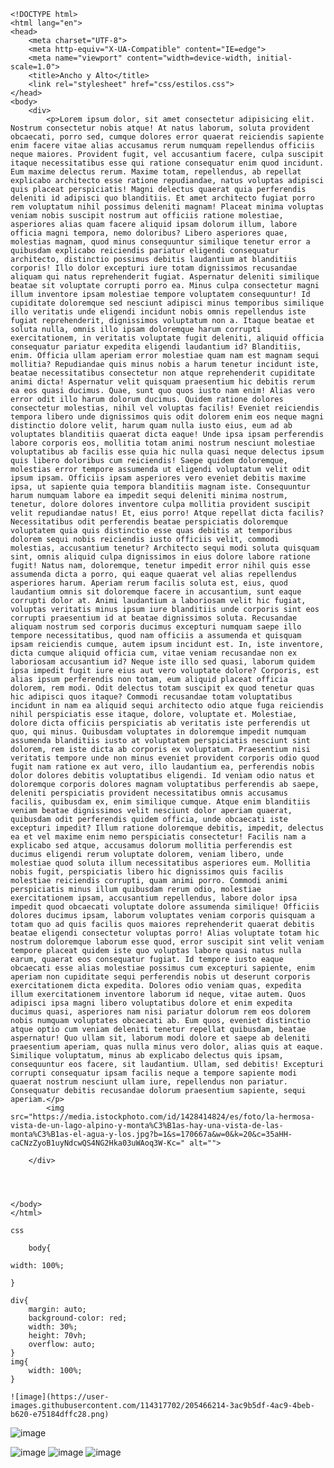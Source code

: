     <!DOCTYPE html>
    <html lang="en">
    <head>
        <meta charset="UTF-8">
        <meta http-equiv="X-UA-Compatible" content="IE=edge">
        <meta name="viewport" content="width=device-width, initial-scale=1.0">
        <title>Ancho y Alto</title>
        <link rel="stylesheet" href="css/estilos.css">
    </head>
    <body>
        <div>
            <p>Lorem ipsum dolor, sit amet consectetur adipisicing elit. Nostrum consectetur nobis atque! At natus laborum, soluta provident obcaecati, porro sed, cumque dolores error quaerat reiciendis sapiente enim facere vitae alias accusamus rerum numquam repellendus officiis neque maiores. Provident fugit, vel accusantium facere, culpa suscipit itaque necessitatibus esse qui ratione consequatur enim quod incidunt. Eum maxime delectus rerum. Maxime totam, repellendus, ab repellat explicabo architecto esse ratione repudiandae, natus voluptas adipisci quis placeat perspiciatis! Magni delectus quaerat quia perferendis deleniti id adipisci quo blanditiis. Et amet architecto fugiat porro rem voluptatum nihil possimus deleniti magnam! Placeat minima voluptas veniam nobis suscipit nostrum aut officiis ratione molestiae, asperiores alias quam facere aliquid ipsam dolorum illum, labore officia magni tempora, nemo doloribus? Libero asperiores quae, molestias magnam, quod minus consequuntur similique tenetur error a quibusdam explicabo reiciendis pariatur eligendi consequatur architecto, distinctio possimus debitis laudantium at blanditiis corporis! Illo dolor excepturi iure totam dignissimos recusandae aliquam qui natus reprehenderit fugiat. Aspernatur deleniti similique beatae sit voluptate corrupti porro ea. Minus culpa consectetur magni illum inventore ipsam molestiae tempore voluptatem consequuntur! Id cupiditate doloremque sed nesciunt adipisci minus temporibus similique illo veritatis unde eligendi incidunt nobis omnis repellendus iste fugiat reprehenderit, dignissimos voluptatum non a. Itaque beatae et soluta nulla, omnis illo ipsam doloremque harum corrupti exercitationem, in veritatis voluptate fugit deleniti, aliquid officia consequatur pariatur expedita eligendi laudantium id? Blanditiis, enim. Officia ullam aperiam error molestiae quam nam est magnam sequi mollitia? Repudiandae quis minus nobis a harum tenetur incidunt iste, beatae necessitatibus consectetur non atque reprehenderit cupiditate animi dicta! Aspernatur velit quisquam praesentium hic debitis rerum ea eos quasi ducimus. Quae, sunt quo quos iusto nam enim! Alias vero error odit illo harum dolorum ducimus. Quidem ratione dolores consectetur molestias, nihil vel voluptas facilis! Eveniet reiciendis tempora libero unde dignissimos quis odit dolorem enim eos neque magni distinctio dolore velit, harum quam nulla iusto eius, eum ad ab voluptates blanditiis quaerat dicta eaque! Unde ipsa ipsam perferendis labore corporis eos, mollitia totam animi nostrum nesciunt molestiae voluptatibus ab facilis esse quia hic nulla quasi neque delectus ipsum quis libero doloribus cum reiciendis! Saepe quidem doloremque, molestias error tempore assumenda ut eligendi voluptatum velit odit ipsum ipsam. Officiis ipsam asperiores vero eveniet debitis maxime ipsa, ut sapiente quia tempora blanditiis magnam iste. Consequuntur harum numquam labore ea impedit sequi deleniti minima nostrum, tenetur, dolore dolores inventore culpa mollitia provident suscipit velit repudiandae natus! Et, eius porro! Atque repellat dicta facilis? Necessitatibus odit perferendis beatae perspiciatis doloremque voluptatem quia quis distinctio esse quas debitis at temporibus dolorem sequi nobis reiciendis iusto officiis velit, commodi molestias, accusantium tenetur? Architecto sequi modi soluta quisquam sint, omnis aliquid culpa dignissimos in eius dolore labore ratione fugit! Natus nam, doloremque, tenetur impedit error nihil quis esse assumenda dicta a porro, qui eaque quaerat vel alias repellendus asperiores harum. Aperiam rerum facilis soluta est, eius, quod laudantium omnis sit doloremque facere in accusantium, sunt eaque corrupti dolor at. Animi laudantium a laboriosam velit hic fugiat, voluptas veritatis minus ipsum iure blanditiis unde corporis sint eos corrupti praesentium id at beatae dignissimos soluta. Recusandae aliquam nostrum sed corporis ducimus excepturi numquam saepe illo tempore necessitatibus, quod nam officiis a assumenda et quisquam ipsam reiciendis cumque, autem ipsum incidunt est. In, iste inventore, dicta cumque aliquid officia cum, vitae veniam recusandae non ex laboriosam accusantium id? Neque iste illo sed quasi, laborum quidem ipsa impedit fugit iure eius aut vero voluptate dolore? Corporis, est alias ipsum perferendis non totam, eum aliquid placeat officia dolorem, rem modi. Odit delectus totam suscipit ex quod tenetur quas hic adipisci quos itaque? Commodi recusandae totam voluptatibus incidunt in nam ea aliquid sequi architecto odio atque fuga reiciendis nihil perspiciatis esse itaque, dolore, voluptate et. Molestiae, dolore dicta officiis perspiciatis ab veritatis iste perferendis ut quo, qui minus. Quibusdam voluptates in doloremque impedit numquam assumenda blanditiis iusto at voluptatem perspiciatis nesciunt sint dolorem, rem iste dicta ab corporis ex voluptatum. Praesentium nisi veritatis tempore unde non minus eveniet provident corporis odio quod fugit nam ratione ex aut vero, illo laudantium ea, perferendis nobis dolor dolores debitis voluptatibus eligendi. Id veniam odio natus et doloremque corporis dolores magnam voluptatibus perferendis ab saepe, deleniti perspiciatis provident necessitatibus omnis accusamus facilis, quibusdam ex, enim similique cumque. Atque enim blanditiis veniam beatae dignissimos velit nesciunt dolor aperiam quaerat, quibusdam odit perferendis quidem officia, unde obcaecati iste excepturi impedit? Illum ratione doloremque debitis, impedit, delectus ea et vel maxime enim nemo perspiciatis consectetur! Facilis nam a explicabo sed atque, accusamus dolorum mollitia perferendis est ducimus eligendi rerum voluptate dolorem, veniam libero, unde molestiae quod soluta illum necessitatibus asperiores eum. Mollitia nobis fugit, perspiciatis libero hic dignissimos quis facilis molestiae reiciendis corrupti, quam animi porro. Commodi animi perspiciatis minus illum quibusdam rerum odio, molestiae exercitationem ipsam, accusantium repellendus, labore dolor ipsa impedit quod obcaecati voluptate dolore assumenda similique! Officiis dolores ducimus ipsam, laborum voluptates veniam corporis quisquam a totam quo ad quis facilis quos maiores reprehenderit quaerat debitis beatae eligendi consectetur voluptas porro! Alias voluptate totam hic nostrum doloremque laborum esse quod, error suscipit sint velit veniam tempore placeat quidem iste quo voluptas labore quasi natus nulla earum, quaerat eos consequatur fugiat. Id tempore iusto eaque obcaecati esse alias molestiae possimus cum excepturi sapiente, enim aperiam non cupiditate sequi perferendis nobis ut deserunt corporis exercitationem dicta expedita. Dolores odio veniam quas, expedita illum exercitationem inventore laborum id neque, vitae autem. Quos adipisci ipsa magni libero voluptatibus dolore et enim expedita ducimus quasi, asperiores nam nisi pariatur dolorum rem eos dolorem nobis numquam voluptates obcaecati ab. Eum quos, eveniet distinctio atque optio cum veniam deleniti tenetur repellat quibusdam, beatae aspernatur! Quo ullam sit, laborum modi dolore et saepe ab deleniti praesentium aperiam, quas nulla minus vero dolor, alias quis at eaque. Similique voluptatum, minus ab explicabo delectus quis ipsam, consequuntur eos facere, sit laudantium. Ullam, sed debitis! Excepturi corrupti consequatur ipsam facilis neque a tempore sapiente modi quaerat nostrum nesciunt ullam iure, repellendus non pariatur. Consequatur debitis recusandae dolorum praesentium sapiente, sequi aperiam.</p>
            <img src="https://media.istockphoto.com/id/1428414824/es/foto/la-hermosa-vista-de-un-lago-alpino-y-monta%C3%B1as-hay-una-vista-de-las-monta%C3%B1as-el-agua-y-los.jpg?b=1&s=170667a&w=0&k=20&c=35aHH-caCNzZyoB1uyNdcwQS4NG2Hka03uWAoq3W-Kc=" alt="">

        </div>




    </body>
    </html>
    
    css
    
        body{

    width: 100%;

    }

    div{
        margin: auto;
        background-color: red;
        width: 30%;
        height: 70vh;
        overflow: auto;
    }
    img{
        width: 100%;
    }
    
    ![image](https://user-images.githubusercontent.com/114317702/205466214-3ac9b5df-4ac9-4beb-b620-e75184dffc28.png)
![image](https://user-images.githubusercontent.com/114317702/205466216-e084f204-9501-461f-9c2f-201a1f2b8ed0.png)

![image](https://user-images.githubusercontent.com/114317702/205466243-68aa2802-c926-47bf-a955-07bdab665f21.png)
![image](https://user-images.githubusercontent.com/114317702/205466254-9376440e-0e98-4f4b-9a07-5e761dcd3e49.png)
![image](https://user-images.githubusercontent.com/114317702/205466261-271b665d-339d-43ce-bbf4-3ad5a2c8e14e.png)




    
